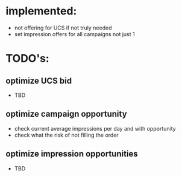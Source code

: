 # implemented: 
- not offering for UCS if not truly needed
- set impression offers for all campaigns not just 1 
 
# TODO's:  
## optimize UCS bid  
- TBD  

## optimize campaign opportunity
- check current average impressions per day and with opportunity
- check what the risk of not filling the order

## optimize impression opportunities
- TBD   
 